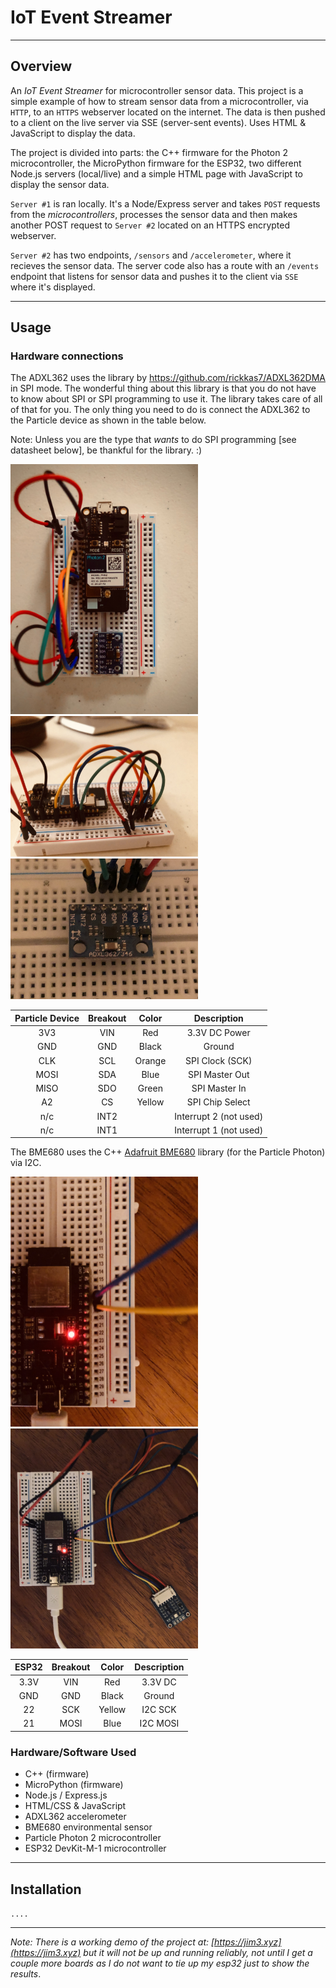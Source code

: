 # IoT Event Streamer

---

## Overview

An _IoT Event Streamer_ for microcontroller sensor data. This project is a simple example of how to stream sensor data from a microcontroller, via `HTTP`, to an `HTTPS` webserver located on the internet. The data is then pushed to a client on the live server via SSE (server-sent events). Uses HTML & JavaScript to display the data.

The project is divided into parts: the C++ firmware for the Photon 2 microcontroller, the MicroPython firmware for the ESP32, two different Node.js servers (local/live) and a simple HTML page with JavaScript to display the sensor data.

`Server #1` is ran locally. It's a Node/Express server and takes `POST` requests from the _microcontrollers_, processes the sensor data and then makes another POST request to `Server #2` located on an HTTPS encrypted webserver.

`Server #2` has two endpoints, `/sensors` and `/accelerometer`, where it recieves the sensor data. The server code also has a route with an `/events` endpoint that listens for sensor data and pushes it to the client via `SSE` where it's displayed.

---

## Usage

### Hardware connections

The ADXL362 uses the library by https://github.com/rickkas7/ADXL362DMA in SPI mode. The wonderful thing about this library is that you do not have to know about SPI or SPI programming to use it. The library takes care of all of that for you. The only thing you need to do is connect the ADXL362 to the Particle device as shown in the table below.

Note: Unless you are the type that _wants_ to do SPI programming [see datasheet below], be thankful for the library. :)

<img src="images/01-adxl362.jpg" alt="adxl362" width="300"/><br>
<img src="images/02-adxl362.jpg" alt="adxl362" width="300"/>
<img src="images/03-adxl362.jpg" alt="adxl362" width="300"/>

| Particle Device | Breakout | Color  |      Description       |
| :-------------: | :------: | :----: | :--------------------: |
|       3V3       |   VIN    |  Red   |     3.3V DC Power      |
|       GND       |   GND    | Black  |         Ground         |
|       CLK       |   SCL    | Orange |    SPI Clock (SCK)     |
|      MOSI       |   SDA    |  Blue  |     SPI Master Out     |
|      MISO       |   SDO    | Green  |     SPI Master In      |
|       A2        |    CS    | Yellow |    SPI Chip Select     |
|       n/c       |   INT2   |        | Interrupt 2 (not used) |
|       n/c       |   INT1   |        | Interrupt 1 (not used) |

The BME680 uses the C++ [Adafruit BME680](https://github.com/kaga/Adafruit_BME680) library (for the Particle Photon) via I2C.

<img src="images/bme680-1.jpg" alt="adxl362" width="300"/>
<img src="images/bme680-2.jpg" alt="adxl362" width="300"/><br>

| ESP32 | Breakout | Color  | Description |
| :---: | :------: | :----: | :---------: |
| 3.3V  |   VIN    |  Red   |   3.3V DC   |
|  GND  |   GND    | Black  |   Ground    |
|  22  |   SCK     | Yellow |   I2C SCK   |
|  21  |   MOSI    |  Blue  |   I2C MOSI  |

### Hardware/Software Used

-   C++ (firmware)
-   MicroPython (firmware)
-   Node.js / Express.js
-   HTML/CSS & JavaScript
-   ADXL362 accelerometer
-   BME680 environmental sensor
-   Particle Photon 2 microcontroller
-   ESP32 DevKit-M-1 microcontroller

---

## Installation

`....`

---

*Note: There is a working demo of the project at: [https://jim3.xyz](https://jim3.xyz) but it will not be up and running reliably, not until I get a couple more boards as I do not want to tie up my esp32 just to show the results*.


